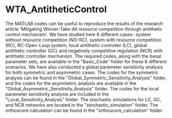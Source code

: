 # WTA_AntitheticControl
The MATLAB codes can be useful to reproduce the results of the research article 'Mitigating Winner-Take-All resource competition through antithetic control mechanism'.
We have studied here 6 different cases- system without resource competition (NO-RC), system with resource competition (RC), RC-Open-Loop system, local antithetic controller (LC), global antithetic controller (GC) and negatively competitive regulation (NCR) with antithetic controller mechanism. The required codes, along with the basal parameter sets, are available in the "Basic_Code" folder for these 6 different scenarios.
We have also conducted a global parameter sensitivity analysis for both symmetric and asymmetric cases. The codes for the symmetric analysis can be found in the "Global_Symmetric_Sensitivity_Analysis" folder, and the codes for the asymmetric analysis are available in the "Global_Asymmetric_Sensitivity_Analysis" folder.
The codes for the local parameter sensitivity analysis are included in the "Local_Sensitivity_Analysis" folder. The stochastic simulations for LC, GC, and NCR networks are located in the "stochastic_simulation" folder. The orthoscore calculation can be found in the "orthoscore_calculation" folder.




 
